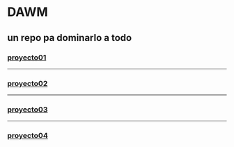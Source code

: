 # DAWM
un repo pa dominarlo a todo
---
### [proyecto01](/proyecto01/)
---
### [proyecto02](/proyecto02/)
---
### [proyecto03](/proyecto03/)
---
### [proyecto04](/proyecto04/)

